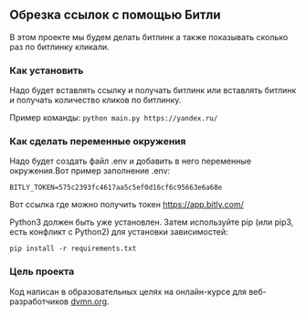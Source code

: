 ## Обрезка ссылок с помощью Битли

В этом проекте мы будем делать битлинк а также показывать сколько раз по битлинку кликали.

### Как установить

Надо будет вставлять ссылку и получать битлинк или вставлять битлинк и получать количество кликов по битлинку.

Пример команды: ```python main.py https://yandex.ru/```

### Как сделать переменные окружения

Надо будет создать файл .env и добавить в него переменные окружения.Вот пример заполнение .env:

```
BITLY_TOKEN=575c2393fc4617aa5c5ef0d16cf6c95663e6a68e
```
Вот ссылка где можно получить токен https://app.bitly.com/

Python3 должен быть уже установлен. Затем используйте pip (или pip3, есть конфликт с Python2) для установки зависимостей:

```
pip install -r requirements.txt
```

### Цель проекта

Код написан в образовательных целях на онлайн-курсе для веб-разработчиков [dvmn.org](https://dvmn.org/).
